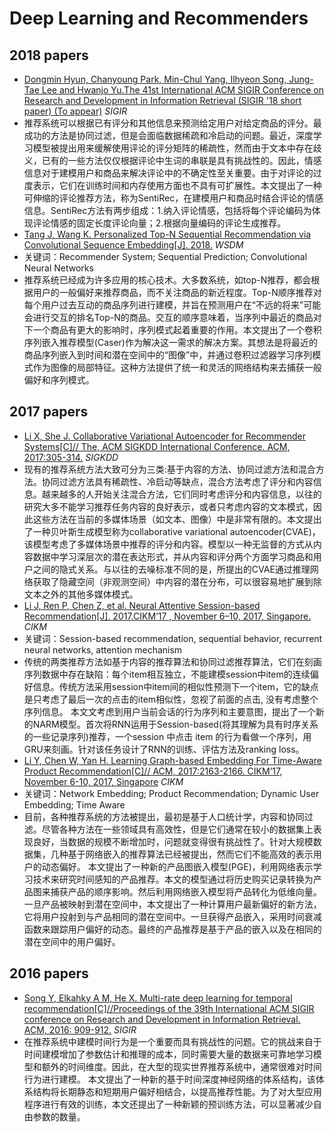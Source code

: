 # Deep Learning and Recommenders
## 2018 papers
- [Dongmin Hyun, Chanyoung Park, Min-Chul Yang, Ilhyeon Song, Jung-Tae Lee and Hwanjo Yu.The 41st International ACM SIGIR Conference on Research and Development in Information Retrieval (SIGIR '18 short paper) (To appear)](http://dm.postech.ac.kr/~pcy1302/data/SIGIR18.pdf) _SIGIR_
- 推荐系统可以根据已有评分和其他信息来预测给定用户对给定商品的评分。最成功的方法是协同过滤，但是会面临数据稀疏和冷启动的问题。最近，深度学习模型被提出用来缓解使用评论的评分矩阵的稀疏性，然而由于文本中存在歧义，已有的一些方法仅仅根据评论中生词的串联是具有挑战性的。因此，情感信息对于建模用户和商品来解决评论中的不确定性至关重要。由于对评论的过度表示，它们在训练时间和内存使用方面也不具有可扩展性。本文提出了一种可伸缩的评论推荐方法，称为SentiRec，在建模用户和商品时结合评论的情感信息。SentiRec方法有两步组成：1.纳入评论情感，包括将每个评论编码为体现评论情感的固定长度评论向量；2.根据向量编码的评论生成推荐。
- [Tang J, Wang K. Personalized Top-N Sequential Recommendation via Convolutional Sequence Embedding[J]. 2018.](http://www.sfu.ca/~jiaxit/resources/wsdm18caser.pdf) _WSDM_
- 关键词：Recommender System; Sequential Prediction; Convolutional Neural Networks
- 推荐系统已经成为许多应用的核心技术。大多数系统，如top-N推荐，都会根据用户的一般偏好来推荐商品，而不关注商品的新近程度。Top-N顺序推荐对每个用户过去互动的商品序列进行建模，并旨在预测用户在“不远的将来”可能会进行交互的排名Top-N的商品。交互的顺序意味着，当序列中最近的商品对下一个商品有更大的影响时，序列模式起着重要的作用。本文提出了一个卷积序列嵌入推荐模型(Caser)作为解决这一需求的解决方案。其想法是将最近的商品序列嵌入到时间和潜在空间中的“图像”中，并通过卷积过滤器学习序列模式作为图像的局部特征。这种方法提供了统一和灵活的网络结构来去捕获一般偏好和序列模式。
## 2017 papers
- [Li X, She J. Collaborative Variational Autoencoder for Recommender Systems[C]// The, ACM SIGKDD International Conference. ACM, 2017:305-314.](https://dl.acm.org/citation.cfm?doid=3097983.3098077]) _SIGKDD_
- 现有的推荐系统方法大致可分为三类:基于内容的方法、协同过滤方法和混合方法。协同过滤方法具有稀疏性、冷启动等缺点，混合方法考虑了评分和内容信息。越来越多的人开始关注混合方法，它们同时考虑评分和内容信息，以往的研究大多不能学习推荐任务内容的良好表示，或者只考虑内容的文本模式，因此这些方法在当前的多媒体场景（如文本、图像）中是非常有限的。本文提出了一种贝叶斯生成模型称为collaborative variational autoencoder(CVAE)，该模型考虑了多媒体场景中推荐的评分和内容。模型以一种无监督的方式从内容数据中学习深层次的潜在表达形式，并从内容和评分两个方面学习商品和用户之间的隐式关系。与以往的去噪标准不同的是，所提出的CVAE通过推理网络获取了隐藏空间（非观测空间）中内容的潜在分布，可以很容易地扩展到除文本之外的其他多媒体模式。
- [Li J, Ren P, Chen Z, et al. Neural Attentive Session-based Recommendation[J]. 2017.CIKM’17 , November 6–10, 2017, Singapore.](https://dl.acm.org/citation.cfm?id=3132926) _CIKM_
- 关键词：Session-based recommendation, sequential behavior, recurrent neural networks, attention mechanism
- 传统的两类推荐方法如基于内容的推荐算法和协同过滤推荐算法，它们在刻画序列数据中存在缺陷：每个item相互独立，不能建模session中item的连续偏好信息。传统方法采用session中item间的相似性预测下一个item，它的缺点是只考虑了最后一次的点击的item相似性，忽视了前面的点击, 没有考虑整个序列信息。
本文文考虑到用户当前会话的行为序列和主要意图，提出了一个新的NARM模型。首次将RNN运用于Session-based(将其理解为具有时序关系的一些记录序列)推荐，一个session 中点击 item 的行为看做一个序列，用GRU来刻画。针对该任务设计了RNN的训练、评估方法及ranking loss。
- [Li Y, Chen W, Yan H. Learning Graph-based Embedding For Time-Aware Product Recommendation[C]// ACM, 2017:2163-2166. CIKM’17, November 6-10, 2017, Singapore](https://dl.acm.org/citation.cfm?doid=3132847.3133060) _CIKM_
- 关键词：Network Embedding; Product Recommendation; Dynamic User Embedding; Time Aware
- 目前，各种推荐系统的方法被提出，最初是基于人口统计学，内容和协同过滤。尽管各种方法在一些领域具有高效性，但是它们通常在较小的数据集上表现良好，当数据的规模不断增加时，问题就变得很有挑战性了。针对大规模数据集，几种基于网络嵌入的推荐算法已经被提出，然而它们不能高效的表示用户的动态偏好。
本文提出了一种新的产品图嵌入模型(PGE)，利用网络表示学习技术来研究时间感知的产品推荐。本文的模型通过将历史购买记录转换为产品图来捕获产品的顺序影响。然后利用网络嵌入模型将产品转化为低维向量。一旦产品被映射到潜在空间中，本文提出了一种计算用户最新偏好的新方法，它将用户投射到与产品相同的潜在空间中。一旦获得产品嵌入，采用时间衰减函数来跟踪用户偏好的动态。最终的产品推荐是基于产品的嵌入以及在相同的潜在空间中的用户偏好。
## 2016 papers
- [Song Y, Elkahky A M, He X. Multi-rate deep learning for temporal recommendation[C]//Proceedings of the 39th International ACM SIGIR conference on Research and Development in Information Retrieval. ACM, 2016: 909-912.](http://delivery.acm.org/10.1145/2920000/2914726/p909-song.pdf?ip=202.113.176.146&id=2914726&acc=ACTIVE%20SERVICE&key=BF85BBA5741FDC6E%2EE4E04C281054793F%2E4D4702B0C3E38B35%2E4D4702B0C3E38B35&__acm__=1530646781_035154603033357daaa028281db1643d) _SIGIR_
- 在推荐系统中建模时间行为是一个重要而具有挑战性的问题。它的挑战来自于时间建模增加了参数估计和推理的成本，同时需要大量的数据来可靠地学习模型和额外的时间维度。因此，在大型的现实世界推荐系统中，通常很难对时间行为进行建模。
本文提出了一种新的基于时间深度神经网络的体系结构，该体系结构将长期静态和短期用户偏好相结合，以提高推荐性能。为了对大型应用程序进行有效的训练，本文还提出了一种新颖的预训练方法，可以显著减少自由参数的数量。
